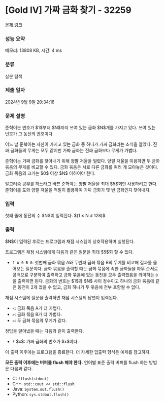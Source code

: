 # [Gold IV] 가짜 금화 찾기 - 32259 

[문제 링크](https://www.acmicpc.net/problem/32259) 

### 성능 요약

메모리: 13808 KB, 시간: 4 ms

### 분류

삼분 탐색

### 제출 일자

2024년 9월 9일 20:34:16

### 문제 설명

<p>준혁이는 번호가 $1$부터 $N$까지 쓰여 있는 금화 $N$개를 가지고 있다. 쓰여 있는 번호가 그 동전의 번호이다.</p>

<p>어느 날 준혁이는 자신이 가지고 있는 금화 중 하나가 가짜 금화라는 소식을 알았다. 진짜 금화들의 무게는 모두 같지만 가짜 금화는 진짜 금화보다 무게가 가볍다.</p>

<p>준혁이는 가짜 금화를 찾아내기 위해 양팔 저울을 빌렸다. 양팔 저울을 이용하면 두 금화 묶음의 무게를 비교할 수 있다. 금화 묶음은 서로 다른 금화를 여러 개 모아놓은 것이다. 금화 묶음의 크기는 $0$ 이상 $N$ 이하여야 한다.</p>

<p>알고리즘 공부를 하느라고 바쁜 준혁이는 양팔 저울을 최대 $5$회만 사용하려고 한다. 준혁이를 도와 양팔 저울을 적절히 활용하여 가짜 금화가 몇 번 금화인지 찾아내자.</p>

### 입력 

 <p>첫째 줄에 동전의 수 $N$이 입력된다. $(1 ≤ N ≤ 128)$</p>

### 출력 

 <p>$N$이 입력된 후로는 프로그램과 채점 시스템이 상호작용하며 실행된다.</p>

<p>프로그램은 채점 시스템에게 다음과 같은 질문을 최대 $5$회 할 수 있다.</p>

<ul>
	<li><code>? A 0 B 0</code>: 첫번째 금화 묶음 A와 두번째 금화 묶음 B의 무게를 비교해 결과를 물어보는 질문이다. 금화 묶음을 출력할 때는 금화 묶음에 속한 금화들을 아무 순서로 공백으로 구분하여 출력하고 금화 묶음에 있는 동전을 모두 출력했음을 의미하는 <code>0</code>을 출력하면 된다. 금화의 번호는 $1$과 $N$ 사이 정수이고 하나의 금화 묶음에 같은 동전이 2개 있을 수 없고, 금화 하나가 두 묶음에 전부 포함될 수 없다.</li>
</ul>

<p>채점 시스템에 질문을 출력하면 채점 시스템의 답변이 입력된다.</p>

<ul>
	<li><code><</code>: 금화 묶음 A가 더 가볍다.</li>
	<li><code>></code>: 금화 묶음 B가 더 가볍다.</li>
	<li><code>=</code>: 두 금화 묶음의 무게가 같다.</li>
</ul>

<p>정답을 알아냈을 때는 다음과 같이 출력한다. </p>

<ul>
	<li><code>!</code> $x$: 가짜 금화의 번호가 $x$이다.</li>
</ul>

<p>이 출력 이후에는 프로그램을 종료한다. 더 자세한 입출력 형식은 예제를 참고하자.</p>

<p><strong>모든 출력 이후에는 버퍼를 flush 해야 한다.</strong> 언어별 표준 출력 버퍼를 flush 하는 방법은 다음과 같다.</p>

<ul>
	<li>C: <code>fflush(stdout)</code></li>
	<li>C++: <code>std::cout << std::flush</code></li>
	<li>Java: <code>System.out.flush()</code></li>
	<li>Python: <code>sys.stdout.flush()</code></li>
</ul>

